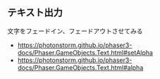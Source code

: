 ## テキスト出力

文字をフェードイン、フェードアウトさせてみる

* https://photonstorm.github.io/phaser3-docs/Phaser.GameObjects.Text.html#setAlpha
* https://photonstorm.github.io/phaser3-docs/Phaser.GameObjects.Text.html#alpha

<script type="module">

const config = {
	type: Phaser.AUTO,
	width: 800,
	height: 600,
	physics: {
		default: "arcade",
		arcade: {
			debug: true
		}
	},
	scene: {
		preload: preload,
		create: create,
		update: update
	}
};

const game = new Phaser.Game(config);
let display;
let text;
let i = 0;

function preload()
{
}

function create()
{
	display = this.add.text(10, 10, "alpha: ");
	text = this.add.text(200, 200, "Hello World");
}

function update()
{
	i++;
	text.setAlpha(Math.abs(Math.sin(i * (Math.PI / 180))));
	
	display.setText(`alpha: ${text.alpha}`);
}

</script>
